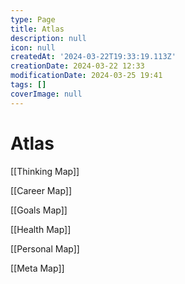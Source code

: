 ```yaml
---
type: Page
title: Atlas
description: null
icon: null
createdAt: '2024-03-22T19:33:19.113Z'
creationDate: 2024-03-22 12:33
modificationDate: 2024-03-25 19:41
tags: []
coverImage: null
---
```


# Atlas

[[Thinking Map]]

[[Career Map]]

[[Goals Map]]

[[Health Map]]

[[Personal Map]]

[[Meta Map]]

